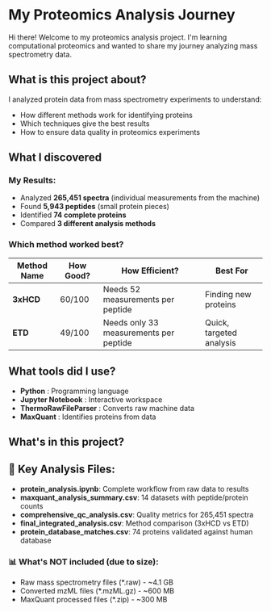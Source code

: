 #  My Proteomics Analysis Journey

Hi there!  Welcome to my proteomics analysis project. I'm learning computational proteomics and wanted to share my journey analyzing mass spectrometry data.

##  What is this project about?

I analyzed protein data from mass spectrometry experiments to understand:
- How different methods work for identifying proteins
- Which techniques give the best results
- How to ensure data quality in proteomics experiments

##  What I discovered

###  My Results:
- Analyzed **265,451 spectra** (individual measurements from the machine)
- Found **5,943 peptides** (small protein pieces)
- Identified **74 complete proteins** 
- Compared **3 different analysis methods**

### Which method worked best?
| Method Name | How Good? | How Efficient? | Best For |
|-------------|-----------|----------------|----------|
| **3xHCD** | 60/100 | Needs 52 measurements per peptide | Finding new proteins |
| **ETD** | 49/100  | Needs only 33 measurements per peptide | Quick, targeted analysis |

##  What tools did I use?

- **Python** : Programming language
- **Jupyter Notebook** : Interactive workspace
- **ThermoRawFileParser** : Converts raw machine data
- **MaxQuant** : Identifies proteins from data

## What's in this project?

## 🔬 Key Analysis Files:
- **protein_analysis.ipynb**: Complete workflow from raw data to results
- **maxquant_analysis_summary.csv**: 14 datasets with peptide/protein counts
- **comprehensive_qc_analysis.csv**: Quality metrics for 265,451 spectra
- **final_integrated_analysis.csv**: Method comparison (3xHCD vs ETD)
- **protein_database_matches.csv**: 74 proteins validated against human database

### 📊 What's NOT included (due to size):
- Raw mass spectrometry files (*.raw) - ~4.1 GB
- Converted mzML files (*.mzML.gz) - ~600 MB  
- MaxQuant processed files (*.zip) - ~300 MB
